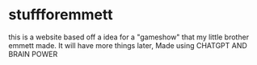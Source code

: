 # stuffforemmett
this is a website based off a idea for a "gameshow" that my little brother emmett made.
It will have more things later,
Made using CHATGPT AND BRAIN POWER
